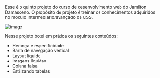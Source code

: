 Esse é o quinto projeto do curso de desenvolvimento web do Jamilton Damasceno. O propósito do projeto é treinar os conhecimentos adquiridos no módulo intermediário/avançado de CSS.

![image](https://github.com/lawtherea/projeto5-ChaleHotel/assets/87096464/90939d75-f29f-4eda-9a55-ceb6e32e04f2)

Nesse projeto botei em prática os seguintes conteúdos:

- Herança e especificidade
- Barra de navegação vertical
- Layout líquido
- Imagens líquidas
- Coluna falsa
- Estilizando tabelas
